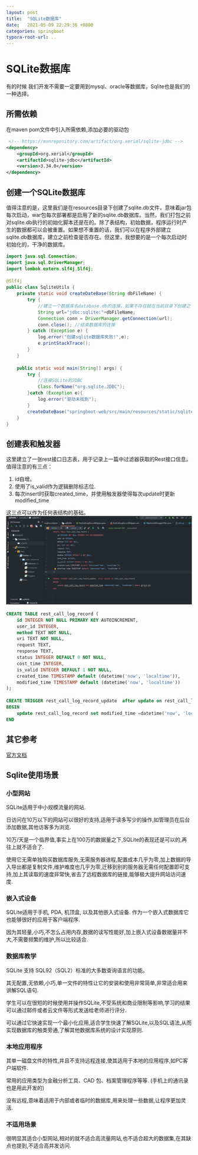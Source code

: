 ```yaml
---
layout: post
title:  "SQLite数据库"
date:   2021-05-09 22:29:36 +0800
categories: springboot
typora-root-url: ..
---
```


# SQLite数据库
有的时候 我们开发不需要一定要用到mysql、oracle等数据库，Sqlite也是我们的一种选择。

## 所需依赖
在maven pom文件中引入所需依赖,添加必要的驱动包
```xml
 <!-- https://mvnrepository.com/artifact/org.xerial/sqlite-jdbc -->
<dependency>
    <groupId>org.xerial</groupId>
    <artifactId>sqlite-jdbc</artifactId>
    <version>3.34.0</version>
</dependency>
```

## 创建一个SQLite数据库
值得注意的是，这里我们是在resources目录下创建了sqlite.db文件，意味着jar包每次启动，war包每次部署都是启用了新的sqlite.db数据库。当然，我们打包之前对sqlite.db执行的初始化脚本还是在的。除了表结构，初始数据，程序运行时产生的数据都可以会被重置。如果想不重置的话，我们可以在程序外部建立sqlite.db数据库，建立之前检查是否存在。但这里，我想要的是一个每次启动时初始化的，干净的数据库。
```java
import java.sql.Connection;
import java.sql.DriverManager;
import lombok.extern.slf4j.Slf4j;

@Slf4j
public class SqliteUtils {
    private static void createDateBase(String dbFileName) {
        try {
            //建立一个数据库名database.db的连接，如果不存在就在当前目录下创建之
            String url="jdbc:sqlite:"+dbFileName;
            Connection conn = DriverManager.getConnection(url);
            conn.close(); //结束数据库的连接
        } catch (Exception e) {
            log.error("创建sqlite数据库失败!",e);
            e.printStackTrace();
        }
    }

    public static void main(String[] args) {
        try {
            //连接SQLite的JDBC
            Class.forName("org.sqlite.JDBC");
        }catch (Exception e){
            log.error("驱动未找到");
        }
        createDateBase("springboot-web/src/main/resources/static/sqlite/sqlite.db");
    }
}
```

## 创建表和触发器
这里建立了一张rest接口日志表，用于记录上一篇中过滤器获取的Rest接口信息。值得注意的有三点：
1. id自增。
2. 使用了is_valid作为逻辑删除标志位.
3. 每次insert时获取created_time，并使用触发器使得每次update时更新modified_time  

这三点可以作为任何表结构的基础。
![创建表](/assets/images/SQLiteDB.png)
```sql
CREATE TABLE rest_call_log_record (
	id INTEGER NOT NULL PRIMARY KEY AUTOINCREMENT,
	user_id INTEGER,
	method TEXT NOT NULL,
	uri TEXT NOT NULL,
	request TEXT,
	response TEXT,
	status INTEGER DEFAULT 0 NOT NULL,
	cost_time INTEGER,
	is_valid INTEGER DEFAULT 1 NOT NULL,
	created_time TIMESTAMP default (datetime('now', 'localtime')),
	modified_time TIMESTAMP default (datetime('now', 'localtime'))
);

CREATE TRIGGER rest_call_log_record_update  after update on rest_call_log_record
BEGIN
	update rest_call_log_record set modified_time =datetime('now', 'localtime') where id=old.id;
END
```

## 其它参考
[官方文档](https://www.sqlite.org/docs.html)

## Sqlite使用场景

### 小型网站

SQLite适用于中小规模流量的网站.

日访问在10万以下的网站可以很好的支持,适用于读多写少的操作,如管理员在后台添加数据,其他访客多为浏览.

10万/天是一个临界值,事实上在100万的数据量之下,SQLite的表现还是可以的,再往上就不适合了.

使用它无需单独购买数据库服务,无需服务器进程,配置成本几乎为零,加上数据的导入导出都是复制文件,维护难度也几乎为零,迁移到别的服务器无需任何配置即可支持,加上其读取的速度非常快,省去了远程数据库的链接,能够极大提升网站访问速度.

### 嵌入式设备

SQLite适用于手机, PDA, 机顶盒, 以及其他嵌入式设备. 作为一个嵌入式数据库它也能够很好的应用于客户端程序.

因为其轻量,小巧,不怎么占用内存,数据的读写性能好,加上嵌入式设备数据量并不大,不需要频繁的维护,所以比较适合.


### 数据库教学

SQLite 支持 SQL92（SQL2）标准的大多数查询语言的功能。

其无配置,无依赖,小巧,单一文件的特性让它的安装和使用非常简单,非常适合用来讲解SQL语句.

学生可以在很短的时候使用并操作SQLite,不受系统和商业限制等影响,学习的结果可以通过邮件或者云文件等形式发送给老师进行评分.

可以通过它快速实现一个最小化应用,适合学生快速了解SQLite,以及SQL语法,从而实现数据库的触类旁通,了解其他数据库系统的设计实现原则.

### 本地应用程序

其单一磁盘文件的特性,并且不支持远程连接,使其适用于本地的应用程序,如PC客户端软件.

常用的应用类型为金融分析工具、CAD 包、档案管理程序等等. (手机上的通讯录也是用此开发的)

没有远程,意味着适用于内部或者临时的数据库,用来处理一些数据,让程序更加灵活.

### 不适用场景

很明显其适合小型网站,相对的就不适合高流量网站,也不适合超大的数据集,在其缺点也提到,不适合高并发访问.